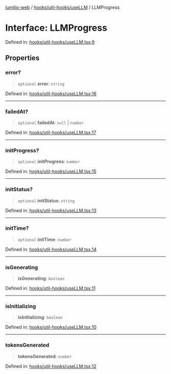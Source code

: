 [lumilio-web](../../../../modules.md) / [hooks/util-hooks/useLLM](../index.md) / LLMProgress

# Interface: LLMProgress

Defined in: [hooks/util-hooks/useLLM.tsx:9](https://github.com/EdwinZhanCN/Lumilio-Photos/blob/50447139bbcd8646ed06f83c6f5775c49db37354/web/src/hooks/util-hooks/useLLM.tsx#L9)

## Properties

### error?

> `optional` **error**: `string`

Defined in: [hooks/util-hooks/useLLM.tsx:16](https://github.com/EdwinZhanCN/Lumilio-Photos/blob/50447139bbcd8646ed06f83c6f5775c49db37354/web/src/hooks/util-hooks/useLLM.tsx#L16)

***

### failedAt?

> `optional` **failedAt**: `null` \| `number`

Defined in: [hooks/util-hooks/useLLM.tsx:17](https://github.com/EdwinZhanCN/Lumilio-Photos/blob/50447139bbcd8646ed06f83c6f5775c49db37354/web/src/hooks/util-hooks/useLLM.tsx#L17)

***

### initProgress?

> `optional` **initProgress**: `number`

Defined in: [hooks/util-hooks/useLLM.tsx:15](https://github.com/EdwinZhanCN/Lumilio-Photos/blob/50447139bbcd8646ed06f83c6f5775c49db37354/web/src/hooks/util-hooks/useLLM.tsx#L15)

***

### initStatus?

> `optional` **initStatus**: `string`

Defined in: [hooks/util-hooks/useLLM.tsx:13](https://github.com/EdwinZhanCN/Lumilio-Photos/blob/50447139bbcd8646ed06f83c6f5775c49db37354/web/src/hooks/util-hooks/useLLM.tsx#L13)

***

### initTime?

> `optional` **initTime**: `number`

Defined in: [hooks/util-hooks/useLLM.tsx:14](https://github.com/EdwinZhanCN/Lumilio-Photos/blob/50447139bbcd8646ed06f83c6f5775c49db37354/web/src/hooks/util-hooks/useLLM.tsx#L14)

***

### isGenerating

> **isGenerating**: `boolean`

Defined in: [hooks/util-hooks/useLLM.tsx:11](https://github.com/EdwinZhanCN/Lumilio-Photos/blob/50447139bbcd8646ed06f83c6f5775c49db37354/web/src/hooks/util-hooks/useLLM.tsx#L11)

***

### isInitializing

> **isInitializing**: `boolean`

Defined in: [hooks/util-hooks/useLLM.tsx:10](https://github.com/EdwinZhanCN/Lumilio-Photos/blob/50447139bbcd8646ed06f83c6f5775c49db37354/web/src/hooks/util-hooks/useLLM.tsx#L10)

***

### tokensGenerated

> **tokensGenerated**: `number`

Defined in: [hooks/util-hooks/useLLM.tsx:12](https://github.com/EdwinZhanCN/Lumilio-Photos/blob/50447139bbcd8646ed06f83c6f5775c49db37354/web/src/hooks/util-hooks/useLLM.tsx#L12)
